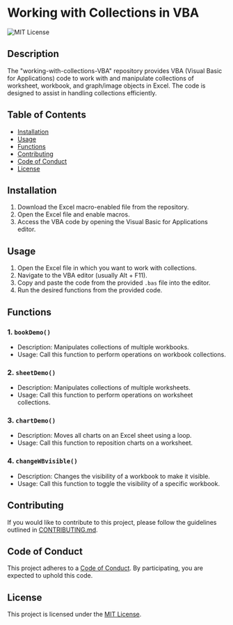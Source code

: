 # Working with Collections in VBA

![MIT License](https://img.shields.io/badge/license-MIT-blue.svg)

## Description

The "working-with-collections-VBA" repository provides VBA (Visual Basic for Applications) code to work with and manipulate collections of worksheet, workbook, and graph/image objects in Excel. The code is designed to assist in handling collections efficiently.

## Table of Contents

- [Installation](#installation)
- [Usage](#usage)
- [Functions](#functions)
- [Contributing](CONTRIBUTING.md)
- [Code of Conduct](CODE_OF_CONDUCT.md)
- [License](#license)

## Installation

1. Download the Excel macro-enabled file from the repository.
2. Open the Excel file and enable macros.
3. Access the VBA code by opening the Visual Basic for Applications editor.

## Usage

1. Open the Excel file in which you want to work with collections.
2. Navigate to the VBA editor (usually Alt + F11).
3. Copy and paste the code from the provided `.bas` file into the editor.
4. Run the desired functions from the provided code.

## Functions

### 1. `bookDemo()`

- Description: Manipulates collections of multiple workbooks.
- Usage: Call this function to perform operations on workbook collections.

### 2. `sheetDemo()`

- Description: Manipulates collections of multiple worksheets.
- Usage: Call this function to perform operations on worksheet collections.

### 3. `chartDemo()`

- Description: Moves all charts on an Excel sheet using a loop.
- Usage: Call this function to reposition charts on a worksheet.

### 4. `changeWBvisible()`

- Description: Changes the visibility of a workbook to make it visible.
- Usage: Call this function to toggle the visibility of a specific workbook.

## Contributing

If you would like to contribute to this project, please follow the guidelines outlined in [CONTRIBUTING.md](CONTRIBUTING.md).

## Code of Conduct

This project adheres to a [Code of Conduct](CODE_OF_CONDUCT.md). By participating, you are expected to uphold this code.

## License

This project is licensed under the [MIT License](LICENSE).

